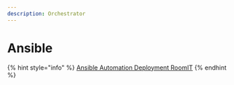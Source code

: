```yaml
---
description: Orchestrator
---
```


# Ansible

{% hint style="info" %}
[Ansible Automation Deployment RoomIT](https://gitopia.com/roomit-xyz)
{% endhint %}
